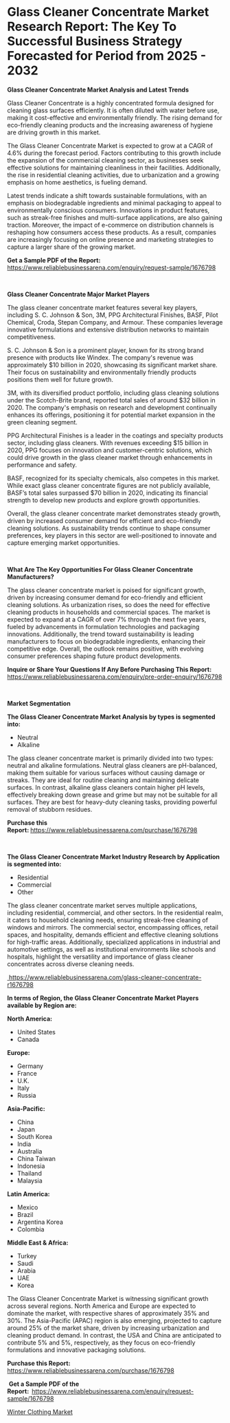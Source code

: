 <p><h1>Glass Cleaner Concentrate Market Research Report: The Key To Successful Business Strategy Forecasted for Period from 2025 - 2032</h1></p><p><strong>Glass Cleaner Concentrate Market Analysis and Latest Trends</strong></p>
<p><p>Glass Cleaner Concentrate is a highly concentrated formula designed for cleaning glass surfaces efficiently. It is often diluted with water before use, making it cost-effective and environmentally friendly. The rising demand for eco-friendly cleaning products and the increasing awareness of hygiene are driving growth in this market.</p><p>The Glass Cleaner Concentrate Market is expected to grow at a CAGR of 4.6% during the forecast period. Factors contributing to this growth include the expansion of the commercial cleaning sector, as businesses seek effective solutions for maintaining cleanliness in their facilities. Additionally, the rise in residential cleaning activities, due to urbanization and a growing emphasis on home aesthetics, is fueling demand. </p><p>Latest trends indicate a shift towards sustainable formulations, with an emphasis on biodegradable ingredients and minimal packaging to appeal to environmentally conscious consumers. Innovations in product features, such as streak-free finishes and multi-surface applications, are also gaining traction. Moreover, the impact of e-commerce on distribution channels is reshaping how consumers access these products. As a result, companies are increasingly focusing on online presence and marketing strategies to capture a larger share of the growing market.</p></p>
<p><strong>Get a Sample PDF of the Report:&nbsp;</strong> <a href="https://www.reliablebusinessarena.com/enquiry/request-sample/1676798?utm_campaign=2279&utm_medium=2&utm_source=Github&utm_content=ia&utm_term=09022025&utm_id=glass-cleaner-concentrate">https://www.reliablebusinessarena.com/enquiry/request-sample/1676798</a></p>
<p>&nbsp;</p>
<p><strong>Glass Cleaner Concentrate Major Market Players</strong></p>
<p><p>The glass cleaner concentrate market features several key players, including S. C. Johnson & Son, 3M, PPG Architectural Finishes, BASF, Pilot Chemical, Croda, Stepan Company, and Armour. These companies leverage innovative formulations and extensive distribution networks to maintain competitiveness.</p><p>S. C. Johnson & Son is a prominent player, known for its strong brand presence with products like Windex. The company's revenue was approximately $10 billion in 2020, showcasing its significant market share. Their focus on sustainability and environmentally friendly products positions them well for future growth.</p><p>3M, with its diversified product portfolio, including glass cleaning solutions under the Scotch-Brite brand, reported total sales of around $32 billion in 2020. The company's emphasis on research and development continually enhances its offerings, positioning it for potential market expansion in the green cleaning segment.</p><p>PPG Architectural Finishes is a leader in the coatings and specialty products sector, including glass cleaners. With revenues exceeding $15 billion in 2020, PPG focuses on innovation and customer-centric solutions, which could drive growth in the glass cleaner market through enhancements in performance and safety.</p><p>BASF, recognized for its specialty chemicals, also competes in this market. While exact glass cleaner concentrate figures are not publicly available, BASF’s total sales surpassed $70 billion in 2020, indicating its financial strength to develop new products and explore growth opportunities.</p><p>Overall, the glass cleaner concentrate market demonstrates steady growth, driven by increased consumer demand for efficient and eco-friendly cleaning solutions. As sustainability trends continue to shape consumer preferences, key players in this sector are well-positioned to innovate and capture emerging market opportunities.</p></p>
<p>&nbsp;</p>
<p><strong>What Are The Key Opportunities For Glass Cleaner Concentrate Manufacturers?</strong></p>
<p><p>The glass cleaner concentrate market is poised for significant growth, driven by increasing consumer demand for eco-friendly and efficient cleaning solutions. As urbanization rises, so does the need for effective cleaning products in households and commercial spaces. The market is expected to expand at a CAGR of over 7% through the next five years, fueled by advancements in formulation technologies and packaging innovations. Additionally, the trend toward sustainability is leading manufacturers to focus on biodegradable ingredients, enhancing their competitive edge. Overall, the outlook remains positive, with evolving consumer preferences shaping future product developments.</p></p>
<p><strong>Inquire or Share Your Questions If Any Before Purchasing This Report:</strong> <a href="https://www.reliablebusinessarena.com/enquiry/pre-order-enquiry/1676798?utm_campaign=2279&utm_medium=2&utm_source=Github&utm_content=ia&utm_term=09022025&utm_id=glass-cleaner-concentrate">https://www.reliablebusinessarena.com/enquiry/pre-order-enquiry/1676798</a></p>
<p>&nbsp;</p>
<p><strong>Market Segmentation</strong></p>
<p><strong>The Glass Cleaner Concentrate Market Analysis by types is segmented into:</strong></p>
<p><ul><li>Neutral</li><li>Alkaline</li></ul></p>
<p><p>The glass cleaner concentrate market is primarily divided into two types: neutral and alkaline formulations. Neutral glass cleaners are pH-balanced, making them suitable for various surfaces without causing damage or streaks. They are ideal for routine cleaning and maintaining delicate surfaces. In contrast, alkaline glass cleaners contain higher pH levels, effectively breaking down grease and grime but may not be suitable for all surfaces. They are best for heavy-duty cleaning tasks, providing powerful removal of stubborn residues.</p></p>
<p><strong>Purchase this Report:&nbsp;</strong><a href="https://www.reliablebusinessarena.com/purchase/1676798?utm_campaign=2279&utm_medium=2&utm_source=Github&utm_content=ia&utm_term=09022025&utm_id=glass-cleaner-concentrate">https://www.reliablebusinessarena.com/purchase/1676798</a></p>
<p>&nbsp;</p>
<p><strong>The Glass Cleaner Concentrate Market Industry Research by Application is segmented into:</strong></p>
<p><ul><li>Residential</li><li>Commercial</li><li>Other</li></ul></p>
<p><p>The glass cleaner concentrate market serves multiple applications, including residential, commercial, and other sectors. In the residential realm, it caters to household cleaning needs, ensuring streak-free cleaning of windows and mirrors. The commercial sector, encompassing offices, retail spaces, and hospitality, demands efficient and effective cleaning solutions for high-traffic areas. Additionally, specialized applications in industrial and automotive settings, as well as institutional environments like schools and hospitals, highlight the versatility and importance of glass cleaner concentrates across diverse cleaning needs.</p></p>
<p><a href="https://www.reliablebusinessarena.com/glass-cleaner-concentrate-r1676798?utm_campaign=2279&utm_medium=2&utm_source=Github&utm_content=ia&utm_term=09022025&utm_id=glass-cleaner-concentrate">&nbsp;https://www.reliablebusinessarena.com/glass-cleaner-concentrate-r1676798</a></p>
<p><strong>In terms of Region, the Glass Cleaner Concentrate Market Players available by Region are:</strong></p>
<p>
    <p> <strong> North America: </strong>
        <ul>
            <li>United States</li>
            <li>Canada</li>
        </ul>
        </p> 
    <p> <strong> Europe: </strong>
        <ul>
            <li>Germany</li>
            <li>France</li>
            <li>U.K.</li>
            <li>Italy</li>
            <li>Russia</li>
        </ul>
        </p> 
    <p> <strong> Asia-Pacific: </strong>
        <ul>
            <li>China</li>
            <li>Japan</li>
            <li>South Korea</li>
            <li>India</li>
            <li>Australia</li>
            <li>China Taiwan</li>
            <li>Indonesia</li>
            <li>Thailand</li>
            <li>Malaysia</li>
        </ul>
        </p> 
    <p> <strong> Latin America: </strong>
        <ul>
            <li>Mexico</li>
            <li>Brazil</li>
            <li>Argentina Korea</li>
            <li>Colombia</li>
        </ul>
        </p> 
    <p> <strong> Middle East & Africa: </strong>
        <ul>
            <li>Turkey</li>
            <li>Saudi</li>
            <li>Arabia</li>
            <li>UAE</li>
            <li>Korea</li>
        </ul>
    </p>
    </p>
<p><p>The Glass Cleaner Concentrate Market is witnessing significant growth across several regions. North America and Europe are expected to dominate the market, with respective shares of approximately 35% and 30%. The Asia-Pacific (APAC) region is also emerging, projected to capture around 25% of the market share, driven by increasing urbanization and cleaning product demand. In contrast, the USA and China are anticipated to contribute 5% and 5%, respectively, as they focus on eco-friendly formulations and innovative packaging solutions.</p></p>
<p><strong>Purchase this Report: </strong><a href="https://www.reliablebusinessarena.com/purchase/1676798?utm_campaign=2279&utm_medium=2&utm_source=Github&utm_content=ia&utm_term=09022025&utm_id=glass-cleaner-concentrate">https://www.reliablebusinessarena.com/purchase/1676798</a></p>
<p>&nbsp;<strong>Get a Sample PDF of the Report:&nbsp;&nbsp;</strong><a href="https://www.reliablebusinessarena.com/enquiry/request-sample/1676798?utm_campaign=2279&utm_medium=2&utm_source=Github&utm_content=ia&utm_term=09022025&utm_id=glass-cleaner-concentrate">https://www.reliablebusinessarena.com/enquiry/request-sample/1676798</a></p>
<p><strong></strong></p>
<p><p><a href="https://github.com/mayabungard8092/Market-Research-Report-List-1/blob/main/winter-clothing-market.md?utm_campaign=2279&utm_medium=2&utm_source=Github&utm_content=ia&utm_term=09022025&utm_id=glass-cleaner-concentrate">Winter Clothing Market</a></p></p>